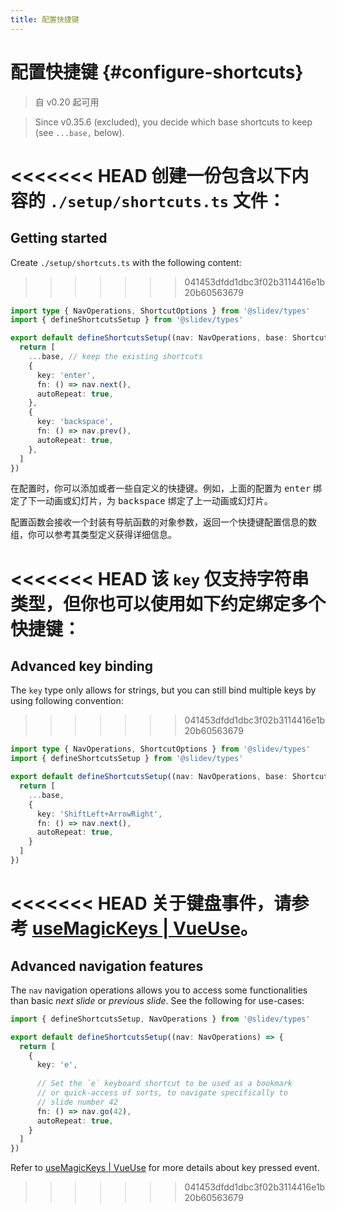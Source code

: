 ```yaml
---
title: 配置快捷键
---
```


# 配置快捷键 {#configure-shortcuts}

> 自 v0.20 起可用

> Since v0.35.6 (excluded), you decide which base shortcuts to keep (see `...base,` below).

<Environment type="client" />

<<<<<<< HEAD
创建一份包含以下内容的 `./setup/shortcuts.ts` 文件：
=======
## Getting started

Create `./setup/shortcuts.ts` with the following content:
>>>>>>> 041453dfdd1dbc3f02b3114416e1b20b60563679

```ts
import type { NavOperations, ShortcutOptions } from '@slidev/types'
import { defineShortcutsSetup } from '@slidev/types'

export default defineShortcutsSetup((nav: NavOperations, base: ShortcutOptions[]) => {
  return [
    ...base, // keep the existing shortcuts
    {
      key: 'enter',
      fn: () => nav.next(),
      autoRepeat: true,
    },
    {
      key: 'backspace',
      fn: () => nav.prev(),
      autoRepeat: true,
    },
  ]
})
```

在配置时，你可以添加或者一些自定义的快捷键。例如，上面的配置为 <kbd>enter</kbd> 绑定了下一动画或幻灯片，为 <kbd>backspace</kbd> 绑定了上一动画或幻灯片。

配置函数会接收一个封装有导航函数的对象参数，返回一个快捷键配置信息的数组，你可以参考其类型定义获得详细信息。

<<<<<<< HEAD
该 `key` 仅支持字符串类型，但你也可以使用如下约定绑定多个快捷键：
=======
## Advanced key binding

The `key` type only allows for strings, but you can still bind multiple keys by using following convention:
>>>>>>> 041453dfdd1dbc3f02b3114416e1b20b60563679

```ts
import type { NavOperations, ShortcutOptions } from '@slidev/types'
import { defineShortcutsSetup } from '@slidev/types'

export default defineShortcutsSetup((nav: NavOperations, base: ShortcutOptions[]) => {
  return [
    ...base,
    {
      key: 'ShiftLeft+ArrowRight',
      fn: () => nav.next(),
      autoRepeat: true,
    }
  ]
})
```

<<<<<<< HEAD
关于键盘事件，请参考 [useMagicKeys | VueUse](https://vueuse.org/core/useMagicKeys/)。
=======
## Advanced navigation features

The `nav` navigation operations allows you to access some functionalities than basic _next slide_ or _previous slide_. See the following for use-cases:

```ts
import { defineShortcutsSetup, NavOperations } from '@slidev/types'

export default defineShortcutsSetup((nav: NavOperations) => {
  return [
    {
      key: 'e',
      
      // Set the `e` keyboard shortcut to be used as a bookmark
      // or quick-access of sorts, to navigate specifically to
      // slide number 42
      fn: () => nav.go(42),
      autoRepeat: true,
    }
  ]
})
```

Refer to [useMagicKeys | VueUse](https://vueuse.org/core/useMagicKeys/) for more details about key pressed event.
>>>>>>> 041453dfdd1dbc3f02b3114416e1b20b60563679
